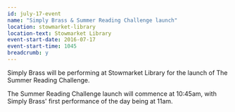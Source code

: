 ```yaml
---
id: july-17-event
name: "Simply Brass & Summer Reading Challenge launch"
location: stowmarket-library
location-text: Stowmarket Library
event-start-date: 2016-07-17
event-start-time: 1045
breadcrumb: y
---
```

Simply Brass will be performing at Stowmarket Library for the launch of The Summer Reading Challenge.

The Summer Reading Challenge launch will commence at 10:45am, with Simply Brass' first performance of the day being at 11am.
